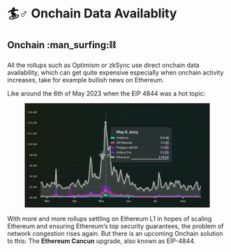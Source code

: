 # 🏄♂ Onchain Data Availablity

## Onchain :man\_surfing::chains:

All the rollups such as Optimism or zkSync use direct onchain data availability, which can get quite expensive especially when onchain activity increases, take for example bullish news on Ethereum.

Like around the 6th of May 2023 when the EIP 4844 was a hot topic:

<figure><img src="../../../.gitbook/assets/F4TSJU2aQAAoPmS.jpeg" alt=""><figcaption></figcaption></figure>

With more and more rollups settling on Ethereum L1 in hopes of scaling Ethereum and ensuring Ethereum’s top security guarantees, the problem of network congestion rises again. But there is an upcoming Onchain solution to this: The **Ethereum Cancun** upgrade, also known as EIP-4844.
